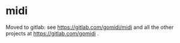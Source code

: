 # midi

Moved to gitlab: see https://gitlab.com/gomidi/midi and all the other projects at https://gitlab.com/gomidi .